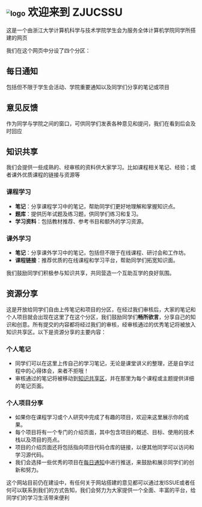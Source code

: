 # <img src="https://zjucssu.github.io/home/index.assets/logo.png" alt="logo" style="zoom:67%;" /> 欢迎来到 ZJUCSSU 


这是一个由浙江大学计算机科学与技术学院学生会为服务全体计算机学院同学所搭建的网页

我们在这个网页中分设了四个分区：

## 每日通知

包括但不限于学生会活动、学院重要通知以及同学们分享的笔记或项目

## 意见反馈

作为同学与学院之间的窗口，可供同学们发表各种意见和提问，我们在看到后会及时回应

## 知识共享

我们会提供一些成熟的、经审核的资料供大家学习。比如课程相关笔记、经验；或者课外优质课程的链接与资源等
### 课程学习
- **笔记**：分享课程学习中的笔记，帮助同学们更好地理解和掌握知识点。
- **题库**：提供历年试题及练习题，供同学们练习和复习。
- **学习资料**：包括教材推荐、参考书目和额外的学习资源。

### 课外学习
- **笔记**：分享课外学习中的笔记，包括但不限于在线课程、研讨会和工作坊。
- **课程链接**：推荐优质的在线课程和学习平台，帮助同学们拓宽知识面。

我们鼓励同学们积极参与知识共享，共同营造一个互助互学的良好氛围。

## 资源分享

这是开放给同学们自由上传笔记和项目的分区，在经过我们审核后，大家的笔记和个人项目就会出现在这里了在这个分区，我们鼓励同学们**畅所欲言**，分享自己的知识和创意。所有提交的内容都将经过我们的审核，经审核通过的优秀笔记将被放入知识共享区。以下是资源分享的主要内容：

### 个人笔记
- 同学们可以在这里上传自己的学习笔记，无论是课堂讲义的整理，还是自学过程中的心得体会，来者不拒哦！
- 审核通过的笔记将被移动到[知识共享区](知识共享/课程笔记/)，并在那里为每个课程或主题提供详细的笔记页面。


### 个人项目分享
- 如果你在课程学习或个人研究中完成了有趣的项目，欢迎来这里展示你的成果。
- 每个项目将有一个专门的介绍页面，其中包含项目的概述、目标、使用的技术栈以及项目的亮点。
- 项目的介绍页面还将包括指向项目代码仓库的链接，以便其他同学可以访问和学习源代码。
- 我们会选择一些优秀的项目在[每日通知](每日通知/)中进行推送，来鼓励和展示同学们的创新和努力。






这个网站目前仍在建设中，有任何关于网站搭建的意见都可以通过发ISSUE或者任何可以联系到我们的方式告知，我们会努力为大家提供一个全面、丰富的平台，给同学们的学习生活带来便利
